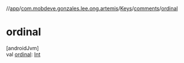 //[app](../../../../index.md)/[com.mobdeve.gonzales.lee.ong.artemis](../../index.md)/[Keys](../index.md)/[comments](index.md)/[ordinal](ordinal.md)

# ordinal

[androidJvm]\
val [ordinal](ordinal.md): [Int](https://kotlinlang.org/api/latest/jvm/stdlib/kotlin/-int/index.html)
